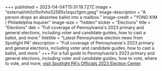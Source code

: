 +++
published = 2023-04-04T15:31:19.727Z
image = "external/nh0z1hnfvhx52585s1xqsz1gtm.jpeg"
image-description = "A person drops an absentee ballot into a mailbox."
image-credit = "YONG KIM / Philadelphia Inquirer"
image-size = "hidden"
kicker = "Elections"
title = "Elections"
dek = "Full coverage of Pennsylvania's 2023 primary and general elections, including voter and candidate guides, how to cast a ballot, and more."
linktitle = "Latest Pennsylvania election news from Spotlight PA"
description = "Full coverage of Pennsylvania's 2023 primary and general elections, including voter and candidate guides, how to cast a ballot, and more."
+++
For a full guide to Pennsylvania's 2023 primary and general elections, including voter and candidate guides, how to vote, where to vote, and more, [visit Spotlight PA's Officials 2023 Election Center](https://www.spotlightpa.org/elections).